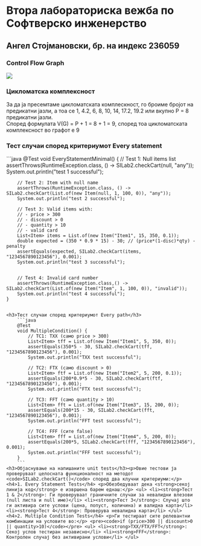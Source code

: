 # Втора лабораториска вежба по Софтверско инженерство
</hr>

<h2>Aнгел Стојмановски, бр. на индекс 236059</h2>
</hr>

<h3>Control Flow Graph</h3>
<img src = "https://github.com/user-attachments/assets/5b94fe35-573b-4e2b-b5aa-af660c177e74">


<h3>Цикломатска комплексност</h3>
За да ја пресемтаме цикломатската комплескност, го броиме бројот на предикатни јазли, а тоа се 1, 4.2, 6, 8, 10, 14, 17.2, 19.2
или вкупно P = 8 предикатни јазли.<br> 
Според формулата V(G) = P + 1 = 8 + 1 = 9, според тоа цикломатската комплексност во графот е 9

<h3>Тест случаи според критериумот Every statement</h3>
```java
    @Test
    void EveryStatementMinimal() {
        // Test 1: Null items list
        assertThrows(RuntimeException.class, () -> SILab2.checkCart(null, "any"));
        System.out.println("test 1 successful");

        // Test 2: Item with null name
        assertThrows(RuntimeException.class, () -> SILab2.checkCart(List.of(new Item(null, 1, 100, 0)), "any"));
        System.out.println("test 2 successful");

        // Test 3: Valid items with:
        // - price > 300
        // - discount > 0
        // - quantity > 10
        // - valid card
        List<Item> items = List.of(new Item("Item1", 15, 350, 0.1));
        double expected = (350 * 0.9 * 15) - 30; // (price*(1-disc)*qty) - penalty
        assertEquals(expected, SILab2.checkCart(items, "1234567890123456"), 0.001);
        System.out.println("test 3 successful");


        // Test 4: Invalid card number
        assertThrows(RuntimeException.class,() -> SILab2.checkCart(List.of(new Item("Item", 1, 100, 0)), "invalid"));
        System.out.println("test 4 successful");
    }
```

<h3>Тест случаи според критериумот Every path</h3>
    ```java
    @Test
    void MultipleCondition() {
        // TC1: TXX (само price > 300)
        List<Item> tff = List.of(new Item("Item1", 5, 350, 0));
        assertEquals(350*5 - 30, SILab2.checkCart(tff, "1234567890123456"), 0.001);
        System.out.println("TXX test successful");

        // TC2: FTX (само discount > 0)
        List<Item> ftf = List.of(new Item("Item2", 5, 200, 0.1));
        assertEquals(200*0.9*5 - 30, SILab2.checkCart(ftf, "1234567890123456"), 0.001);
        System.out.println("FTX test successful");

        // TC3: FFT (само quantity > 10)
        List<Item> fft = List.of(new Item("Item3", 15, 200, 0));
        assertEquals(200*15 - 30, SILab2.checkCart(fft, "1234567890123456"), 0.001);
        System.out.println("FFT test successful");

        // TC4: FFF (сите false)
        List<Item> fff = List.of(new Item("Item4", 5, 200, 0));
        assertEquals(200*5, SILab2.checkCart(fff, "1234567890123456"), 0.001);
        System.out.println("FFF test successful");
    }    
    ```
<h3>Објаснување на напишаните unit tests</h3><p>Овие тестови ја проверуваат целосната функционалност на методот <code>SILab2.checkCart()</code> според два клучни критериуми:</p><h4>1. Every Statement Tests</h4> <p>Обезбедуваат дека <strong>секој линија код</strong> е извршена барем еднаш:</p> <ul> <li><strong>Тест 1 & 2</strong>: Ги проверуваат граничните случаи за невалидни влезови (null листа и null име)</li> <li><strong>Тест 3</strong>: Случај што ги активира сите услови (цена, попуст, количина) и валидна карта</li> <li><strong>Тест 4</strong>: Проверува невалидна карта</li> </ul><h4>2. Multiple Condition Tests</h4> <p>Ги тестираат сите релевантни комбинации на условите во:</p> <pre><code>if (price>300 || discount>0 || quantity>10)</code></pre> <ul> <li><strong>TXX/FTX/FFT</strong>: Секој услов тестиран независно</li> <li><strong>FFF</strong>: Контролен случај без активирани услови</li> </ul>
